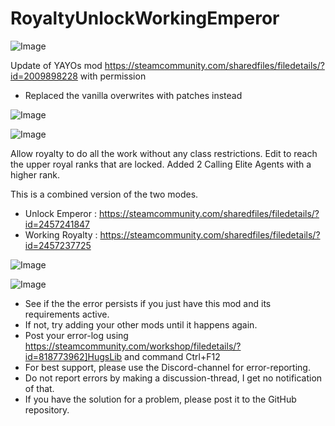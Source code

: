 # RoyaltyUnlockWorkingEmperor

![Image](https://i.imgur.com/buuPQel.png)

Update of YAYOs mod
https://steamcommunity.com/sharedfiles/filedetails/?id=2009898228
with permission

- Replaced the vanilla overwrites with patches instead

![Image](https://i.imgur.com/pufA0kM.png)

	
![Image](https://i.imgur.com/Z4GOv8H.png)

Allow royalty to do all the work without any class restrictions.
Edit to reach the upper royal ranks that are locked.
Added 2 Calling Elite Agents with a higher rank.

This is a combined version of the two modes.
- Unlock Emperor : https://steamcommunity.com/sharedfiles/filedetails/?id=2457241847
- Working Royalty : https://steamcommunity.com/sharedfiles/filedetails/?id=2457237725


![Image](https://i.imgur.com/p7Fv1Z6.gif)


![Image](https://i.imgur.com/PwoNOj4.png)



-  See if the the error persists if you just have this mod and its requirements active.
-  If not, try adding your other mods until it happens again.
-  Post your error-log using https://steamcommunity.com/workshop/filedetails/?id=818773962]HugsLib and command Ctrl+F12
-  For best support, please use the Discord-channel for error-reporting.
-  Do not report errors by making a discussion-thread, I get no notification of that.
-  If you have the solution for a problem, please post it to the GitHub repository.




